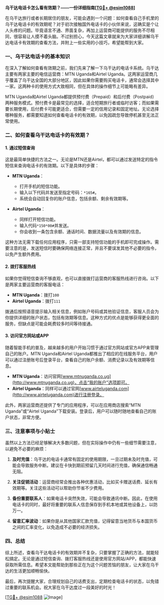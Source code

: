 **乌干达电话卡怎么看有效期？——一份详细指南[[TG💪+ @esim1088](https://t.me/s/esim1088)]**

在乌干达旅行或者长期居住的朋友，可能会遇到一个问题：如何查看自己手机里的乌干达电话卡的有效期呢？对于初次接触国外电话卡的小伙伴来说，这确实是个让人头疼的问题。毕竟语言不通、界面复杂，再加上运营商可能提供的服务不尽相同，很容易让人摸不着头脑。不过别担心，今天这篇文章就来为大家详细讲解乌干达电话卡有效期的查看方法，并附上一些实用的小技巧，希望能帮到大家。

### 一、乌干达电话卡的基本知识

在深入了解如何查看有效期之前，我们先来了解一下乌干达的电话卡系统。乌干达主要有两家主要的电信运营商：MTN Uganda和Airtel Uganda。这两家运营商几乎覆盖了乌干达全国的大部分地区，因此如果你需要购买电话卡，通常会选择其中一家。这两种卡的使用方式大致相同，但在具体的操作细节上可能略有差异。

MTN Uganda和Airtel Uganda都提供预付费（Prepaid）和后付费（Postpaid）两种服务模式。预付费卡是最常见的选择，适合短期旅行者或临时访客；而如果需要长期使用，后付费卡可能更适合，但需要一定的信用记录和固定地址。无论选择哪种服务，都需要知道如何查看电话卡的有效期，以免因疏忽导致停机甚至无法正常使用。

### 二、如何查看乌干达电话卡的有效期？

#### 1. **通过短信查询**
这是最简单快捷的方法之一。无论是MTN还是Airtel，都可以通过发送特定的指令短信来查询电话卡的有效期。以下是具体的步骤：

- **MTN Uganda**：
  - 打开手机的短信功能。
  - 输入以下代码并发送至指定号码：`*165#`。
  - 系统会自动回复你的账户信息，包括余额、剩余有效期等。

- **Airtel Uganda**：
  - 同样打开短信功能。
  - 输入代码`*150*00#`并发送。
  - 你会收到一条包含余额、通话时间、数据流量以及有效期的信息。

这种方法无需下载任何应用程序，只需一部支持短信功能的手机即可完成操作。需要注意的是，发送短信时要确保网络连接正常，并且不要误发其他不必要的指令，以免产生额外费用。

#### 2. **拨打客服热线**
如果你觉得短信查询不够直观，也可以直接拨打运营商的客服热线进行咨询。以下是两家主要运营商的客服电话：

- **MTN Uganda**：拨打`100`
- **Airtel Uganda**：拨打`111`

拨通后按照语音提示输入相关信息，例如账户号码或其他验证信息，客服人员会为你提供详细的账户状态，包括有效期等信息。这种方式的优点是能够获得更全面的服务，但缺点是可能会耗费较多时间等待接通。

#### 3. **访问官方网站或APP**
随着智能手机的普及，越来越多的用户开始习惯于通过官方网站或官方APP来管理自己的账户。MTN Uganda和Airtel Uganda都推出了相应的在线服务平台，用户可以通过注册账号后登录平台，查看自己的账户余额、消费记录以及有效期等信息。

- **MTN Uganda**：访问官网[www.mtnuganda.co.ug](http://www.mtnuganda.co.ug)，点击“我的账户”选项即可。
- **Airtel Uganda**：同样可以通过官网[www.airteluganda.com](http://www.airteluganda.com)进行注册登录。

此外，两家运营商还提供了专门的应用程序，可以在应用商店搜索“MTN Uganda”或“Airtel Uganda”下载安装。登录后，用户可以随时随地查看自己的账户状态，非常方便。

### 三、注意事项与小贴士

虽然以上方法已经足够解决大多数问题，但在实际操作中仍有一些细节需要注意，以避免不必要的麻烦：

1. **及时充值**：乌干达的电话卡通常有固定的使用期限，一旦过期未及时充值，可能会导致服务中断。建议在卡快到期前预留几天时间进行充值，确保通信畅通无阻。

2. **关注促销活动**：运营商经常会推出各种优惠活动，比如买卡赠送话费、延长有效期等。关注这些活动可以帮助你节省不少费用。

3. **备份重要联系人**：如果电话卡突然失效，可能会导致通讯中断。因此，在使用电话卡的同时，最好将重要的联系人信息保存到手机本地或其他设备上，以防万一。

4. **留意汇率波动**：如果你是从其他国家汇款充值，记得留意当地货币与本国货币之间的汇率变化，以免造成不必要的经济损失。

### 四、总结

综上所述，查看乌干达电话卡的有效期并不复杂，只要掌握了正确的方法，就能轻松搞定。无论是通过短信查询、拨打客服热线还是使用官方网站/APP，都能快速获取所需信息。希望本文能帮助到那些正在为这个问题苦恼的朋友，让大家在乌干达的生活更加顺畅愉快。

最后，再次提醒大家，合理规划自己的话费支出，定期检查电话卡的状态，以免错过重要的联系机会。祝大家在乌干达度过一段美好的时光！

[[TG💪+ @esim1088](https://t.me/s/esim1088) ![Image](https://i.postimg.cc/4NQfJmqS/Snipaste-2025-05-13-00-14-12.png)]